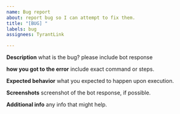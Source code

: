 ```yaml
---
name: Bug report
about: report bug so I can attempt to fix them.
title: "[BUG] "
labels: bug
assignees: TyrantLink

---
```


**Description**
what is the bug? please include bot response

**how you got to the error**
include exact command or steps.

**Expected behavior**
what you expected to happen upon execution.

**Screenshots**
screenshot of the bot response, if possible.

**Additional info**
any info that might help.

